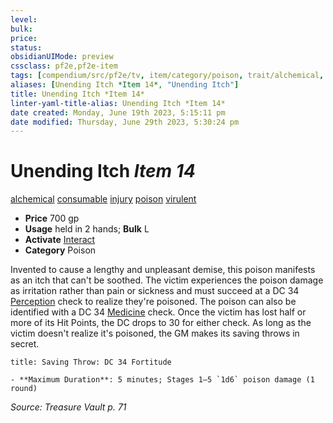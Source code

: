 ```yaml
---
level:
bulk:
price:
status:
obsidianUIMode: preview
cssclass: pf2e,pf2e-item
tags: [compendium/src/pf2e/tv, item/category/poison, trait/alchemical, trait/consumable, trait/injury, trait/poison, trait/virulent]
aliases: [Unending Itch *Item 14*, "Unending Itch"]
title: Unending Itch *Item 14*
linter-yaml-title-alias: Unending Itch *Item 14*
date created: Monday, June 19th 2023, 5:15:11 pm
date modified: Thursday, June 29th 2023, 5:30:24 pm
---
```


# Unending Itch *Item 14*

[alchemical](rules/traits/alchemical.md) [consumable](rules/traits/consumable.md) [injury](rules/traits/injury.md) [poison](rules/traits/poison.md) [virulent](rules/traits/virulent.md)  

- **Price** 700 gp
- **Usage** held in 2 hands; **Bulk** L
- **Activate** [Interact](rules/actions/interact.md)
- **Category** Poison

Invented to cause a lengthy and unpleasant demise, this poison manifests as an itch that can't be soothed. The victim experiences the poison damage as irritation rather than pain or sickness and must succeed at a DC 34 [Perception](compendium/skills.md#Perception) check to realize they're poisoned. The poison can also be identified with a DC 34 [Medicine](compendium/skills.md#Medicine) check. Once the victim has lost half or more of its Hit Points, the DC drops to 30 for either check. As long as the victim doesn't realize it's poisoned, the GM makes its saving throws in secret.

```ad-inline-affliction
title: Saving Throw: DC 34 Fortitude

- **Maximum Duration**: 5 minutes; Stages 1–5 `1d6` poison damage (1 round)
```

*Source: Treasure Vault p. 71*
